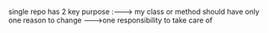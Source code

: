 single repo has 2 key purpose :---> my class or method should have only one reason to change 
                               --->one responsibility to take care of 
                               